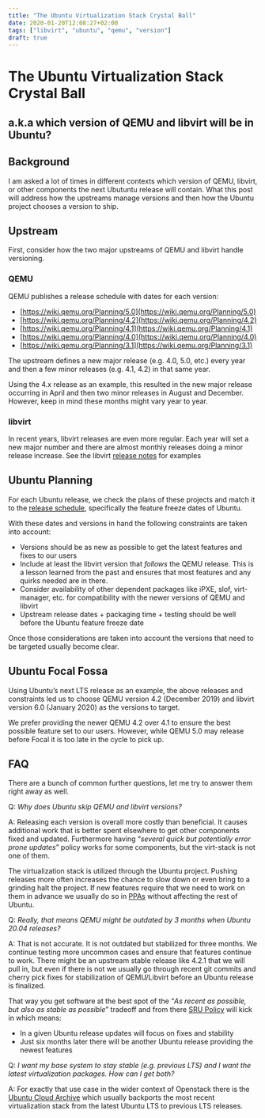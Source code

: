```yaml
---
title: "The Ubuntu Virtualization Stack Crystal Ball"
date: 2020-01-20T12:08:27+02:00
tags: ["libvirt", "ubuntu", "qemu", "version"]
draft: true
---
```


# The Ubuntu Virtualization Stack Crystal Ball #
## a.k.a which version of QEMU and libvirt will be in Ubuntu? ##


## Background

I am asked a lot of times in different contexts which version of QEMU, libvirt,
or other components the next Ubutuntu release will contain. What this post will
address how the upstreams manage versions and then how the Ubuntu project
chooses a version to ship.

## Upstream

First, consider how the two major upstreams of QEMU and libvirt handle
versioning.


### QEMU

QEMU publishes a release schedule with dates for each version:

*   [https://wiki.qemu.org/Planning/5.0](https://wiki.qemu.org/Planning/5.0)
*   [https://wiki.qemu.org/Planning/4.2](https://wiki.qemu.org/Planning/4.2)
*   [https://wiki.qemu.org/Planning/4.1](https://wiki.qemu.org/Planning/4.1)
*   [https://wiki.qemu.org/Planning/4.0](https://wiki.qemu.org/Planning/4.0)
*   [https://wiki.qemu.org/Planning/3.1](https://wiki.qemu.org/Planning/3.1)

The upstream defines a new major release (e.g. 4.0, 5.0, etc.) every year and
then a few minor releases (e.g. 4.1, 4.2) in that same year.

Using the 4.x release as an example, this resulted in the new major release
occurring in April and then two minor releases in August and December.
However, keep in mind these months might vary year to year.


### libvirt

In recent years, libvirt releases are even more regular. Each year will set a
new major number and there are almost monthly releases doing a minor release
increase. See the libvirt [release notes](https://www.libvirt.org/news.html)
for examples

## Ubuntu Planning

For each Ubuntu release, we check the plans of these projects and match it to
the [release schedule](https://wiki.ubuntu.com/FocalFossa/ReleaseSchedule),
specifically the feature freeze dates of Ubuntu.

With these dates and versions in hand the following constraints are taken
into account:

*   Versions should be as new as possible to get the latest features and fixes
    to our users
*   Include at least the libvirt version that _follows_ the QEMU release.
    This is a lesson learned from the past and ensures that most features and
    any quirks needed are in there.
*   Consider availability of other dependent packages like iPXE, slof,
    virt-manager, etc. for compatibility with the newer versions of QEMU and
    libvirt
*   Upstream release dates + packaging time + testing should be well before
    the Ubuntu feature freeze date

Once those considerations are taken into account the versions that need to be
targeted usually become clear.

## Ubuntu Focal Fossa

Using Ubuntu’s next LTS release as an example, the above releases and
constraints led us to choose QEMU version 4.2 (December 2019) and libvirt
version 6.0 (January 2020) as the versions to target.

We prefer providing the newer QEMU 4.2 over 4.1 to ensure the best possible
feature set to our users. However, while QEMU 5.0 may release before Focal it
is too late in the cycle to pick up.


## FAQ

There are a bunch of common further questions, let me try to answer them right
away as well.

Q: _Why does Ubuntu skip QEMU and libvirt versions?_

A: Releasing each version is overall more costly than beneficial. It causes
additional work that is better spent elsewhere to get other components fixed
and updated. Furthermore having “_several quick but potentially error prone
updates_” policy works for some components, but the virt-stack is not one of
them.

The virtualization stack is utilized through the Ubuntu project. Pushing
releases more often increases the chance to slow down or even bring to a
grinding halt the project. If new features require that we need to work on
them in advance we usually do so in
[PPAs](https://help.launchpad.net/Packaging/PPA) without affecting the rest
of Ubuntu.

Q: _Really, that means QEMU might be outdated by 3 months when Ubuntu 20.04
releases?_

A: That is not accurate. It is not outdated but stabilized for three months.
We continue testing more uncommon cases and ensure that features continue to
work. There might be an upstream stable release like 4.2.1 that we will pull
in, but even if there is not we usually go through recent git commits and
cherry pick fixes for stabilization of QEMU/Libvirt before an Ubuntu release
is finalized.

That way you get software at the best spot of the “_As recent as possible,
but also as stable as possible_” tradeoff and from there
[SRU Policy](https://wiki.ubuntu.com/StableReleaseUpdates) will kick in
which means:

*   In a given Ubuntu release updates will focus on fixes and stability
*   Just six months later there will be another Ubuntu release providing the
    newest features

Q: _I want my base system to stay stable (e.g. previous LTS) and I want the
latest virtualization packages. How can I get both?_

A: For exactly that use case in the wider context of Openstack there is
the [Ubuntu Cloud Archive](https://wiki.ubuntu.com/OpenStack/CloudArchive)
which usually backports the most recent virtualization stack from the latest
Ubuntu LTS to previous LTS releases.

